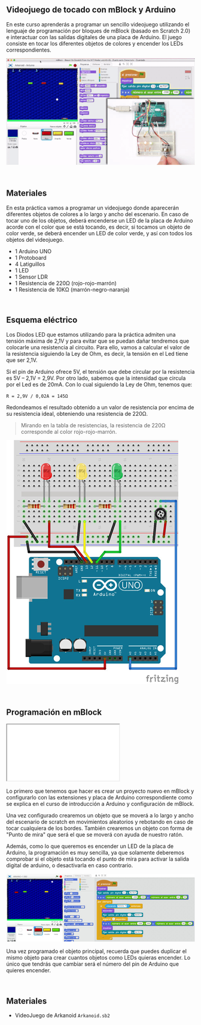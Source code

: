 ## Videojuego de tocado con mBlock y Arduino

En este curso aprenderás a programar un sencillo videojuego utilizando el lenguaje de programación por bloques de mBlock (basado en Scratch 2.0) e interactuar con las salidas digitales de una placa de Arduino. El juego consiste en tocar los diferentes objetos de colores y encender los LEDs correspondientes.

![](img/preview.gif)



<br />



## Materiales

En esta práctica vamos a programar un videojuego donde aparecerán diferentes objetos de colores a lo largo y ancho del escenario. En caso de tocar uno de los objetos, deberá encenderse un LED de la placa de Arduino acorde con el color que se está tocando, es decir, si tocamos un objeto de color verde, se deberá encender un LED de color verde, y así con todos los objetos del videojuego.

- 1 Arduino UNO
- 1 Protoboard
- 4 Latiguillos
- 1 LED
- 1 Sensor LDR
- 1 Resistencia de 220Ω (rojo-rojo-marrón)
- 1 Resistencia de 10KΩ (marrón-negro-naranja)



<br />



## Esquema eléctrico

Los Diodos LED que estamos utilizando para la práctica admiten una tensión máxima de 2,1V y para evitar que se puedan dañar tendremos que colocarle una resistencia al circuito. Para ello, vamos a calcular el valor de la resistencia siguiendo la Ley de Ohm, es decir, la tensión en el Led tiene que ser 2,1V.

Si el pin de Arduino ofrece 5V, el tensión que debe circular por la resistencia es 5V – 2,1V = 2,9V. Por otro lado, sabemos que la intensidad que circula por el Led es de 20mA. Con lo cual siguiendo la Ley de Ohm, tenemos que:

```
R = 2,9V / 0,02A = 145Ω
```

Redondeamos el resultado obtenido a un valor de resistencia por encima de su resistencia ideal, obteniendo una resistencia de 220Ω.

> Mirando en la tabla de resistencias, la resistencia de 220Ω corresponde al color rojo-rojo-marrón.

![](img/esquema-electrico.jpg)



<br />



## Programación en mBlock

<div class="iframe">
  <iframe src="//www.youtube.com/embed/gYZJhxXhYis" allowfullscreen></iframe>
</div>

Lo primero que tenemos que hacer es crear un proyecto nuevo en mBlock y configurarlo con las extensiones y placa de Arduino correspondiente como se explica en el curso de introducción a Arduino y configuración de mBlock.

Una vez configurado crearemos un objeto que se moverá a lo largo y ancho del escenario de scratch en movimientos aleatorios y rebotando en caso de tocar cualquiera de los bordes. También crearemos un objeto con forma de "Punto de mira" que será el que se moverá con ayuda de nuestro ratón.

Además, como lo que queremos es encender un LED de la placa de Arduino, la programación es muy sencilla, ya que solamente deberemos comprobar si el objeto está tocando el punto de mira para activar la salida digital de arduino, o desactivarla en caso contrario.

![](img/programacion-mblock.jpg)

Una vez programado el objeto principal, recuerda que puedes duplicar el mismo objeto para crear cuantos objetos como LEDs quieras encender. Lo único que tendrás que cambiar será el número del pin de Arduino que quieres encender.



<br />



## Materiales

- VideoJuego de Arkanoid `Arkanoid.sb2`

